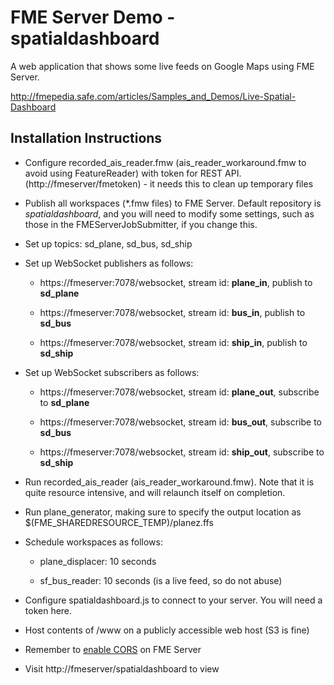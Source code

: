 FME Server Demo - spatialdashboard
======================================

A web application that shows some live feeds on Google Maps using FME Server.

http://fmepedia.safe.com/articles/Samples_and_Demos/Live-Spatial-Dashboard

Installation Instructions
-------------------------

- Configure recorded_ais_reader.fmw (ais_reader_workaround.fmw to avoid using FeatureReader) with token for REST API. (http://fmeserver/fmetoken) - it needs this
to clean up temporary files

- Publish all workspaces (*.fmw files) to FME Server. Default repository is *spatialdashboard*, and you
will need to modify some settings, such as those in the FMEServerJobSubmitter, if you change this.

- Set up topics: sd_plane, sd_bus, sd_ship

- Set up WebSocket publishers as follows:

   - https://fmeserver:7078/websocket, stream id: **plane_in**, publish to **sd_plane**

   - https://fmeserver:7078/websocket, stream id: **bus_in**, publish to **sd_bus**

   - https://fmeserver:7078/websocket, stream id: **ship_in**, publish to **sd_ship**

- Set up WebSocket subscribers as follows:

   - https://fmeserver:7078/websocket, stream id: **plane_out**, subscribe to **sd_plane**

   - https://fmeserver:7078/websocket, stream id: **bus_out**, subscribe to **sd_bus**

   - https://fmeserver:7078/websocket, stream id: **ship_out**, subscribe to **sd_ship**

- Run recorded_ais_reader (ais_reader_workaround.fmw). Note that it is quite resource intensive, and will relaunch itself on completion.

- Run plane_generator, making sure to specify the output location as $(FME_SHAREDRESOURCE_TEMP)/planez.ffs
   
- Schedule workspaces as follows:

   - plane_displacer: 10 seconds

   - sf_bus_reader: 10 seconds (is a live feed, so do not abuse)

- Configure spatialdashboard.js to connect to your server. You will need a token here.

- Host contents of /www on a publicly accessible web host (S3 is fine)

- Remember to [enable CORS](http://docs.safe.com/fme/html/FME_Server_Documentation/Default.htm#Configuring_CORS_Filtering.htm) on FME Server

- Visit http://fmeserver/spatialdashboard to view